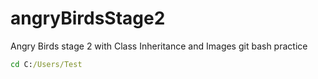# angryBirdsStage2
Angry Birds stage 2 with Class Inheritance and Images
git bash practice
``` cmd
cd C:/Users/Test
```
